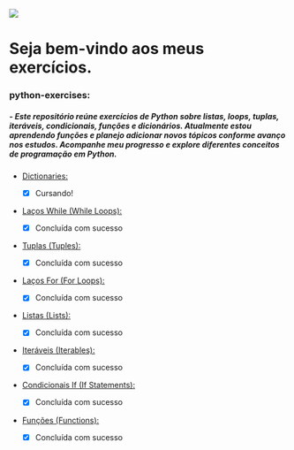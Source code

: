 ![](https://i.pinimg.com/236x/f4/40/d8/f440d8b7c9c938bcddff063ed9caecc8.jpg)

# Seja bem-vindo aos meus exercícios.
### python-exercises:
##### -  _Este repositório reúne exercícios de Python sobre listas, loops, tuplas, iteráveis, condicionais, funções e dicionários. Atualmente estou aprendendo funções e planejo adicionar novos tópicos conforme avanço nos estudos. Acompanhe meu progresso e explore diferentes conceitos de programação em Python._


- [Dictionaries:](https://github.com/DhemInPy/python-exercises/tree/main/dictionaries)
  - [X] Cursando!


- [Laços While (While Loops):](https://github.com/DhemInPy/python-exercises/tree/main/while_loops)
  - [X] Concluída com sucesso

  
- [Tuplas (Tuples):](https://github.com/DhemInPy/python-exercises/tree/main/tuples)
  - [X] Concluída com sucesso
  

- [Laços For (For Loops): ](https://github.com/DhemInPy/python-exercises/blob/main/for_loops/For.py)
  - [X] Concluída com sucesso
  

- [Listas (Lists):](https://github.com/DhemInPy/python-exercises/tree/main/lists)
  - [X] Concluída com sucesso
  

- [Iteráveis (Iterables):](https://github.com/DhemInPy/python-exercises/tree/main/iterables)
  - [X] Concluída com sucesso
  


- [Condicionais If (If Statements):](https://github.com/DhemInPy/python-exercises/tree/main/if_statements)
  - [X] Concluída com sucesso
  
  
- [Funções (Functions):](https://github.com/DhemInPy/python-exercises/tree/main/functions)
  - [X] Concluída com sucesso
  


  